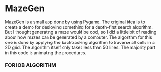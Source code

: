 # MazeGen 
MazeGen is a small app done by using Pygame. The original idea is to create a demo for deploying something for a depth-first search algorithm. But I thought 
generating a maze would be cool, so I did a little bit of reading about how mazes can be generated by a computer. The algorithm for this one is done by applying
the backtracking algorithm to traverse all cells in a 2D grid. The algorithm itself only takes less than 50 lines. The majority part in this code is animating
the procedures.

### FOR IOB ALGORITHM
